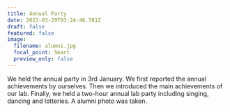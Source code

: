 ```yaml
---
title: Annual Party
date: 2022-03-29T03:24:46.781Z
draft: false
featured: false
image:
  filename: alumni.jpg
  focal_point: Smart
  preview_only: false
---
```

We held the annual party in 3rd January. We first reported the annual achievements by ourselves. Then we introduced the main achievements of our lab. Finally, we held a two-hour annual lab party including singing, dancing and lotteries. A alumni photo was taken.